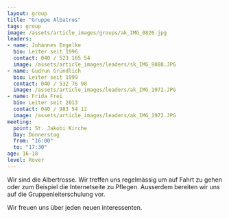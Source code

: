 ```yaml
---
layout: group
title: "Gruppe Albatros"
tags: group
image: /assets/article_images/groups/ak_IMG_0826.jpg
leaders:
- name: Johannes Engelke
  bio: Leiter seit 1996
  contact: 040 / 523 165 54
  image: /assets/article_images/leaders/sk_IMG_9888.JPG
- name: Gudrun Gründlich
  bio: Leiter seit 1999
  contact: 040 / 532 76 98
  image: /assets/article_images/leaders/ak_IMG_1972.JPG
- name: Frida Frei
  bio: Leiter seit 2013
  contact: 040 / 983 54 12
  image: /assets/article_images/leaders/ak_IMG_1972.JPG
meeting:
  point: St. Jakobi Kirche
  Day: Donnerstag
  from: "16:00"
  to: "17:30"
age: 16-18
level: Rover
---
```

Wir sind die Albertrosse. Wir treffen uns regelmässig um auf Fahrt zu gehen oder zum Beispiel die Internetseite zu Pflegen. Ausserdem bereiten wir uns auf die Gruppenleiterschulung vor.

Wir freuen uns über jeden neuen interessenten.
